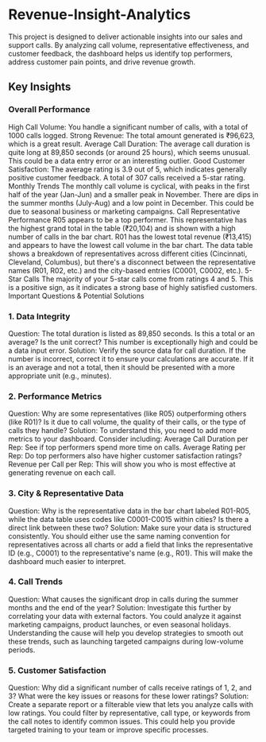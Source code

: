 # Revenue-Insight-Analytics
This project is designed to deliver actionable insights into our sales and support calls. By analyzing call volume, representative effectiveness, and customer feedback, the dashboard helps us identify top performers, address customer pain points, and drive revenue growth.
## Key Insights
### Overall Performance
High Call Volume: You handle a significant number of calls, with a total of 1000 calls logged.
Strong Revenue: The total amount generated is ₹96,623, which is a great result.
Average Call Duration: The average call duration is quite long at 89,850 seconds (or around 25 hours), which seems unusual. This could be a data entry error or an interesting outlier.
Good Customer Satisfaction: The average rating is 3.9 out of 5, which indicates generally positive customer feedback. A total of 307 calls received a 5-star rating.
Monthly Trends
The monthly call volume is cyclical, with peaks in the first half of the year (Jan-Jun) and a smaller peak in November. There are dips in the summer months (July-Aug) and a low point in December. This could be due to seasonal business or marketing campaigns.
Call Representative Performance
R05 appears to be a top performer. This representative has the highest grand total in the table (₹20,104) and is shown with a high number of calls in the bar chart.
R01 has the lowest total revenue (₹13,415) and appears to have the lowest call volume in the bar chart.
The data table shows a breakdown of representatives across different cities (Cincinnati, Cleveland, Columbus), but there's a disconnect between the representative names (R01, R02, etc.) and the city-based entries (C0001, C0002, etc.).
5-Star Calls
The majority of your 5-star calls come from ratings 4 and 5. This is a positive sign, as it indicates a strong base of highly satisfied customers.
Important Questions & Potential Solutions
### 1. Data Integrity
Question: The total duration is listed as 89,850 seconds. Is this a total or an average? Is the unit correct? This number is exceptionally high and could be a data input error.
Solution: Verify the source data for call duration. If the number is incorrect, correct it to ensure your calculations are accurate. If it is an average and not a total, then it should be presented with a more appropriate unit (e.g., minutes).
### 2. Performance Metrics
Question: Why are some representatives (like R05) outperforming others (like R01)? Is it due to call volume, the quality of their calls, or the type of calls they handle?
Solution: To understand this, you need to add more metrics to your dashboard. Consider including:
Average Call Duration per Rep: See if top performers spend more time on calls.
Average Rating per Rep: Do top performers also have higher customer satisfaction ratings?
Revenue per Call per Rep: This will show you who is most effective at generating revenue on each call.
### 3. City & Representative Data
Question: Why is the representative data in the bar chart labeled R01-R05, while the data table uses codes like C0001-C0015 within cities? Is there a direct link between these two?
Solution: Make sure your data is structured consistently. You should either use the same naming convention for representatives across all charts or add a field that links the representative ID (e.g., C0001) to the representative's name (e.g., R01). This will make the dashboard much easier to interpret.
### 4. Call Trends
Question: What causes the significant drop in calls during the summer months and the end of the year?
Solution: Investigate this further by correlating your data with external factors. You could analyze it against marketing campaigns, product launches, or even seasonal holidays. Understanding the cause will help you develop strategies to smooth out these trends, such as launching targeted campaigns during low-volume periods.
### 5. Customer Satisfaction
Question: Why did a significant number of calls receive ratings of 1, 2, and 3? What were the key issues or reasons for these lower ratings?
Solution: Create a separate report or a filterable view that lets you analyze calls with low ratings. You could filter by representative, call type, or keywords from the call notes to identify common issues. This could help you provide targeted training to your team or improve specific processes.
